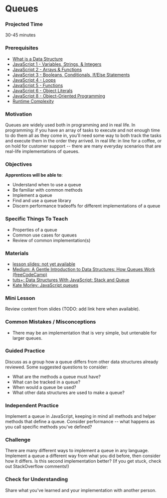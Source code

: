 # Queues

### Projected Time
30-45 minutes

### Prerequisites
- [What is a Data Structure](https://github.com/Techtonica/curriculum/blob/master/data-structures/what-is-a-data-structure.md)
- [JavaScript 1 - Variables, Strings, & Integers](https://github.com/Techtonica/curriculum/blob/master/javascript-1/lesson-plan.md)
- [JavaScript 2 - Arrays & Functions](https://github.com/Techtonica/curriculum/blob/master/javascript-2/lesson-plan.md)
- [JavaScript 3 - Booleans, Conditionals, If/Else Statements](https://github.com/Techtonica/curriculum/blob/master/javascript-3/lesson-plan.md)
- [JavaScript 4 - Loops](https://github.com/Techtonica/curriculum/blob/master/javascript-4/lesson-plan.md)
- [JavaScript 5 - Functions](https://github.com/Techtonica/curriculum/blob/master/javascript-5/lesson-plan.md)
- [JavaScript 6 - Object Literals](https://github.com/Techtonica/curriculum/blob/master/javascript-6/object-literals.md)
- [JavaScript 8 - Object-Oriented Programming](https://github.com/Techtonica/curriculum/blob/master/javascript-8/javascript-8.md)
- [Runtime Complexity](https://github.com/Techtonica/curriculum/tree/master/runtime-complexity)

### Motivation
Queues are widely used both in programming and in real life.  In programming: if you have an array of tasks to execute and not enough time to do them all as they come in, you'll need some way to both track the tasks and execute them in the order they arrived.  In real life: in line for a coffee, or on hold for customer support -- there are many everyday scenarios that are real-life implementations of queues.

### Objectives
**Apprentices will be able to**:
- Understand when to use a queue
- Be familiar with common methods
- Implement a queue
- Find and use a queue library
- Discern performance tradeoffs for different implementations of a queue

### Specific Things To Teach
- Properties of a queue
- Common use cases for queues
- Review of common implementation(s)

### Materials
- [lesson slides: not yet available]()
- [Medium: A Gentle Introduction to Data Structures: How Queues Work
(freeCodeCamp)](https://medium.freecodecamp.org/a-gentle-introduction-to-data-structures-how-queues-work-f8b871938e64)
- [tuts+: Data Structures With JavaScript: Stack and Queue](https://code.tutsplus.com/articles/data-structures-with-javascript-stack-and-queue--cms-23348)
- [Kate Morley: JavaScript queues](http://code.iamkate.com/javascript/queues/)

### Mini Lesson
Review content from slides (TODO: add link here when available).

### Common Mistakes / Misconceptions
- There may be an implementation that is very simple, but untenable for larger queues.

### Guided Practice
Discuss as a group how a queue differs from other data structures already reviewed.  Some suggested questions to consider:
- What are the methods a queue must have?
- What can be tracked in a queue?
- When would a queue be used?
- What other data structures are used to make a queue?

### Independent Practice
Implement a queue in JavaScript, keeping in mind all methods and helper methods that define a queue.  Consider performance -- what happens as you call specific methods you've defined?

### Challenge
There are many different ways to implement a queue in any language.  Implement a queue a different way from what you did before, then consider how it differs.  Is this second implementation better?  (If you get stuck, check out StackOverflow comments!)

### Check for Understanding
Share what you've learned and your implementation with another person.
